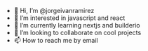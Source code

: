 - 👋 Hi, I’m @jorgeivanramirez
- 👀 I’m interested in javascript and react
- 🌱 I’m currently learning nextjs and builderio
- 💞️ I’m looking to collaborate on cool projects
- 📫 How to reach me by email

<!---
jorgeivanramirez/jorgeivanramirez is a ✨ special ✨ repository because its `README.md` (this file) appears on your GitHub profile.
You can click the Preview link to take a look at your changes.
--->
